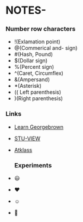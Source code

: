 # NOTES-
### Number row characters
* !(Exlamation point)
* @(Commerical and- sign)
* #(Hash, Pound)
* $(Dollar sign)
* %(Percent sign)
* ^(Caret, Circumflex)
* &(Ampersand)
* *(Asterisk)
* (( Left parenthesis)
* )(Right parenthesis)

### Links 
* [Learn Georgebrown ](https://Learn.georgebrown.ca)
* [STU-VIEW ](https://stuview.georgebrown.ca)
* [ Atklass](https://Atklass.com)

  ### Experiments
 * :smiley:
 *  :heart:
 *  :relaxed:
 *  :wave:
